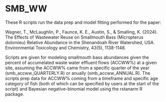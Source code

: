 # SMB_WW

These R scripts run the data prep and model fitting performed for the paper:

Wagner, T., McLaughlin, P., Faunce, K. E., Austin, S., & Smalling, K. (2024). The Effects of Wastewater Reuse on Smallmouth Bass (Micropterus dolomieu) Relative Abundance in the Shenandoah River Watershed, USA. Environmental Toxicology and Chemistry, 43(5), 1138-1148.

Scripts are given for modeling smallmouth bass abundances given the percent of accumelated waste water effluent flows (ACCWW%) at a given site, assuming the ACCWW% came from a specific quarter of the year (smb_accww_QUARTERLY.R) or anually (smb_accww_ANNUAL.R). The scripts prep data for ACCWW% coming from a timeframe and specific age category of fish (both of which can be specified by users at the start of the script) and Bayesian negative-binomial model using the rstanarm R package.
